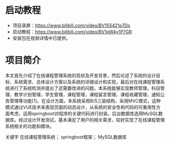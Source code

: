 # 启动教程

- 项目录屏：https://www.bilibili.com/video/BV15S421o7Do
- 启动教程：https://www.bilibili.com/video/BV1pW4y1P7GR
- 安装包在视频详情中已提供。

# 项目简介
本文首先介绍了在线课程管理系统的现状及开发背景，然后论述了系统的设计目标、系统需求、总体设计方案以及系统的详细设计和实现，最后对在线课程管理系统进行了系统检测并提出了还需要改进的问题。本系统能够实现教师管理，科目管理，教学计划管理，学生管理，课程管理，课程留言管理，课程收藏管理，通知公告管理等功能[1]。在设计方面，本系统采用B/S三层结构，采用MVC模式，这种模式通过VUE技术来表现页面的动态设计，从系统的安全性和代码的可重用性方面考虑，运用springboot对程序的关键代码进行封装，后台数据库选用MySQL数据库。经过设计开发测试，基本满足了用户的相关需求，较好实现了在线课程管理系统相关的功能和模块。

关键字 在线课程管理系统；  springboot框架；  MySQL数据库

